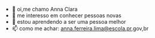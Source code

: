 - 👋 oi,me chamo Anna Clara
- 👀 me interesso em conhecer pessoas novas
- 🌱 estou aprendendo a ser uma pessoa melhor
- 📫 como me achar: anna.ferreira.lima@escola.pr,gov,br

